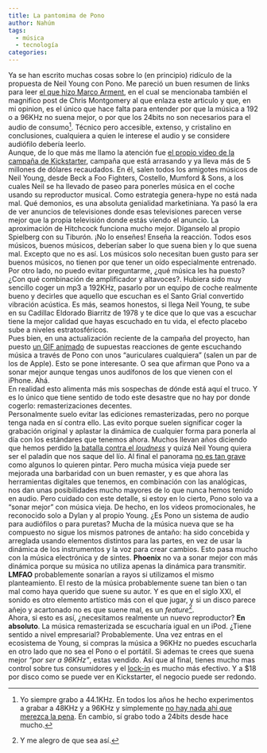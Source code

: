 ```yaml
---
title: La pantomima de Pono
author: Nahúm
tags:
  - música
  - tecnología
categories:
---
```


Ya se han escrito muchas cosas sobre lo (en principio) ridículo de la propuesta de Neil Young con Pono. Me pareció un buen resumen de links para leer [el que hizo Marco Arment](http://www.marco.org/2014/03/13/pono-reading-material), en el cual se mencionaba también el magnifico post de Chris Montgomery al que enlaza este articulo y que, en mi opinion, es el único que hace falta para entender por que la música a 192 o a 96KHz no suena mejor, o por que los 24bits no son necesarios para el audio de consumo[^1]. Técnico pero accesible, extenso, y cristalino en conclusiones, cualquiera a quien le interese el audio y se considere audiófilo debería leerlo.
<br>
Aunque, de lo que más me llamo la atención fue [el propio video de la campaña de Kickstarter](https://www.kickstarter.com/projects/1003614822/ponomusic-where-your-soul-rediscovers-music), campaña que está arrasando y ya lleva más de 5 millones de dólares recaudados. En él, salen todos los amigotes músicos de Neil Young, desde Beck a Foo Fighters, Costello, Mumford & Sons, a los cuales Neil se ha llevado de paseo para ponerles música en el coche usando su reproductor musical. Como estrategia genera-hype no está nada mal. Qué demonios, es una absoluta genialidad marketiniana. Ya pasó la era de ver anuncios de televisiones donde esas televisiones parecen verse mejor que la propia televisión donde estás viendo el anuncio. La aproximación de Hitchcock funciona mucho mejor. Díganselo al propio Spielberg con su Tiburón. ¡No lo enseñes! Enseña la reacción. Todos esos músicos, buenos músicos, deberían saber lo que suena bien y lo que suena mal. Excepto que no es así. Los músicos solo necesitan buen gusto para ser buenos músicos, no tienen por que tener un oído especialmente entrenado.
<br>
Por otro lado, no puedo evitar preguntarme, ¿qué música les ha puesto? ¿Con qué combinación de amplificador y altavoces?. Hubiera sido muy sencillo coger un mp3 a 192KHz, pasarlo por un equipo de coche realmente bueno y decirles que aquello que escuchan es el Santo Grial convertido vibración acústica. Es más, seamos honestos, si llega Neil Young, te sube en su Cadillac Eldorado Biarritz de 1978 y te dice que lo que vas a escuchar tiene la mejor calidad que hayas escuchado en tu vida, el efecto placebo sube a niveles estratosféricos.
<br>
Pues bien, en una actualización reciente de la campaña del proyecto, han puesto [un GIF animado](https://s3.amazonaws.com/ksr/assets/001/815/519/9adc2837c2c40c9a477f8e79a75975ea_large.gif?1396212827) de supuestas reacciones de gente escuchando música a través de Pono con unos “auriculares cualquiera” (salen un par de los de Apple). Esto se pone interesante. O sea que afirman que Pono va a sonar mejor aunque tengas unos audífonos de los que vienen con el iPhone. Ahá.
<br>
En realidad esto alimenta más mis sospechas de dónde está aquí el truco. Y es lo único que tiene sentido de todo este desastre que no hay por donde cogerlo: remasterizaciones decentes.
<br>
Personalmente suelo evitar las ediciones remasterizadas, pero no porque tenga nada en sí contra ello. Las evito porque suelen significar coger la grabación original y aplastar la dinámica de cualquier forma para ponerla al día con los estándares que tenemos ahora. Muchos llevan años diciendo que hemos perdido [la batalla contra el _loudness_](http://dynamicrangeday.co.uk/about/) y quizá Neil Young quiera ser el paladín que nos saque del lío. Al final el panorama [no es tan grave](http://www.soundonsound.com/sos/sep11/articles/loudness.htm) como algunos lo quieren pintar. Pero mucha música vieja puede ser mejorada una barbaridad con un buen remaster, y es que ahora las herramientas digitales que tenemos, en combinación con las analógicas, nos dan unas posibilidades mucho mayores de lo que nunca hemos tenido en audio. Pero cuidado con este detalle, si estoy en lo cierto, Pono solo va a “sonar mejor” con música vieja. De hecho, en los videos promocionales, he reconocido solo a Dylan y al propio Young. ¿Es Pono un sistema de audio para audiófilos o para puretas? Mucha de la música nueva que se ha compuesto no sigue los mismos patrones de antaño: ha sido concebida y arreglada usando elementos distintos para las partes, en vez de usar la dinámica de los instrumentos y la voz para crear cambios. Esto pasa mucho con la música electrónica y de sintes. **Phoenix** no va a sonar mejor con más dinámica porque su música no utiliza apenas la dinámica para transmitir. **LMFAO** probablemente sonarían a rayos si utilizamos el mismo planteamiento. El resto de la música probablemente suene tan bien o tan mal como haya querido que suene su autor. Y es que en el siglo XXI, el sonido es otro elemento artístico más con el que jugar, y si un disco parece añejo y acartonado no es que suene mal, es un _feature_[^2].
<br>
Ahora, si esto es así, ¿necesitamos realmente un nuevo reproductor? **En absoluto**. La música remasterizada se escucharía igual en un iPod. ¿Tiene sentido a nivel empresarial? Probablemente. Una vez entras en el ecosistema de Young, si compras la música a 96KHz no puedes escucharla en otro lado que no sea el Pono o el portátil. Si ademas te crees que suena mejor _“por ser a 96KHz”_, estas vendido. Así que al final, tienes mucho mas control sobre tus consumidores y el [lock-in](http://en.wikipedia.org/wiki/Vendor_lock-in) es mucho más efectivo. Y a $18 por disco como se puede ver en Kickstarter, el negocio puede ser redondo.


[^1]: Yo siempre grabo a 44.1KHz. En todos los años he hecho experimentos a grabar a 48KHz y a 96KHz y símplemente [no hay nada ahi que merezca la pena](http://www.soundonsound.com/sos/jun05/articles/qa0605_6.htm). En cambio, sí grabo todo a 24bits desde hace mucho.

[^2]: Y me alegro de que sea así.

